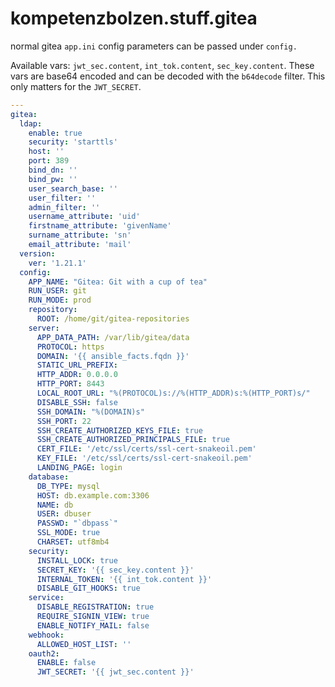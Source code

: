 # kompetenzbolzen.stuff.gitea

normal gitea `app.ini` config parameters can be passed under `config.`

Available vars: `jwt_sec.content`, `int_tok.content`, `sec_key.content`.
These vars are base64 encoded and can be decoded with the `b64decode` filter.
This only matters for the `JWT_SECRET`.


```yaml
---
gitea:
  ldap:
    enable: true
    security: 'starttls'
    host: ''
    port: 389
    bind_dn: ''
    bind_pw: ''
    user_search_base: ''
    user_filter: ''
    admin_filter: ''
    username_attribute: 'uid'
    firstname_attribute: 'givenName'
    surname_attribute: 'sn'
    email_attribute: 'mail'
  version:
    ver: '1.21.1'
  config:
    APP_NAME: "Gitea: Git with a cup of tea"
    RUN_USER: git
    RUN_MODE: prod
    repository:
      ROOT: /home/git/gitea-repositories
    server:
      APP_DATA_PATH: /var/lib/gitea/data
      PROTOCOL: https
      DOMAIN: '{{ ansible_facts.fqdn }}'
      STATIC_URL_PREFIX:
      HTTP_ADDR: 0.0.0.0
      HTTP_PORT: 8443
      LOCAL_ROOT_URL: "%(PROTOCOL)s://%(HTTP_ADDR)s:%(HTTP_PORT)s/"
      DISABLE_SSH: false
      SSH_DOMAIN: "%(DOMAIN)s"
      SSH_PORT: 22
      SSH_CREATE_AUTHORIZED_KEYS_FILE: true
      SSH_CREATE_AUTHORIZED_PRINCIPALS_FILE: true
      CERT_FILE: '/etc/ssl/certs/ssl-cert-snakeoil.pem'
      KEY_FILE: '/etc/ssl/certs/ssl-cert-snakeoil.pem'
      LANDING_PAGE: login
    database:
      DB_TYPE: mysql
      HOST: db.example.com:3306
      NAME: db
      USER: dbuser
      PASSWD: "`dbpass`"
      SSL_MODE: true
      CHARSET: utf8mb4
    security:
      INSTALL_LOCK: true
      SECRET_KEY: '{{ sec_key.content }}'
      INTERNAL_TOKEN: '{{ int_tok.content }}'
      DISABLE_GIT_HOOKS: true
    service:
      DISABLE_REGISTRATION: true
      REQUIRE_SIGNIN_VIEW: true
      ENABLE_NOTIFY_MAIL: false
    webhook:
      ALLOWED_HOST_LIST: ''
    oauth2:
      ENABLE: false
      JWT_SECRET: '{{ jwt_sec.content }}'
```
